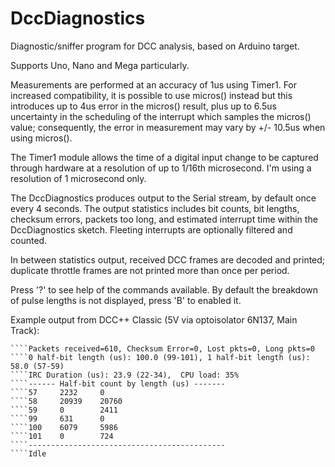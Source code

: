 # DccDiagnostics

Diagnostic/sniffer program for DCC analysis, based on Arduino target.

Supports Uno, Nano and Mega particularly.

Measurements are performed at an accuracy of 1us using Timer1.  For 
increased compatibility, it is possible to use micros() instead but
this introduces up to 4us error in the micros() result, plus up to
6.5us uncertainty in the scheduling of the interrupt which samples
the micros() value; consequently, the error in measurement may vary 
by +/- 10.5us when using micros().

The Timer1 module allows the time of a digital input change to be 
captured through hardware at a resolution of up to 1/16th microsecond.
I'm using a resolution of 1 microsecond only.

The DccDiagnostics produces output to the Serial stream, by default
once every 4 seconds.  The output statistics includes bit counts, 
bit lengths, checksum errors, packets too long, and estimated 
interrupt time within the DccDiagnostics sketch.  Fleeting interrupts
are optionally filtered and counted.

In between statistics output, received DCC frames are decoded and 
printed; duplicate throttle frames are not printed more than once per period.

Press '?' to see help of the commands available.  By default the 
breakdown of pulse lengths is not displayed, press 'B' to enabled it.

Example output from DCC++ Classic (5V via optoisolator 6N137, Main Track):


````Bit Count=29881 (Zeros=6710, Ones=23171), Glitches=0
````Packets received=610, Checksum Error=0, Lost pkts=0, Long pkts=0
````0 half-bit length (us): 100.0 (99-101), 1 half-bit length (us): 58.0 (57-59)
````IRC Duration (us): 23.9 (22-34),  CPU load: 35%
````------ Half-bit count by length (us) -------
````57     2232     0
````58     20939    20760
````59     0        2411
````99     631      0
````100    6079     5986
````101    0        724
````--------------------------------------------
````Idle 
